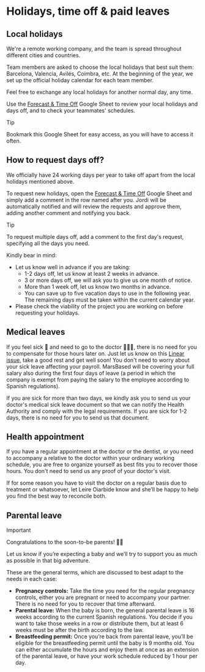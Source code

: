 # Holidays, time off & paid leaves

## Local holidays

We're a remote working company, and the team is spread throughout different cities and countries.

Team members are asked to choose the local holidays that best suit them: Barcelona, Valencia, Avilés, Coimbra, etc. At the beginning of the year, we set up the official holiday calendar for each team member.

Feel free to exchange any local holidays for another normal day, any time.

Use the [Forecast & Time Off](https://docs.google.com/spreadsheets/u/0/d/1F70bT40_mTTWUZZlGvcQmjlfNzoqQZSywA0fpHHUZaM/edit) Google Sheet to review your local holidays and days off, and to check your teammates' schedules.

> [!TIP]
> Bookmark this Google Sheet for easy access, as you will have to access it often.

## How to request days off?

We officially have 24 working days per year to take off apart from the local holidays mentioned above.

To request new holidays, open the [Forecast & Time Off](https://docs.google.com/spreadsheets/u/0/d/1F70bT40_mTTWUZZlGvcQmjlfNzoqQZSywA0fpHHUZaM/edit) Google Sheet and simply add a comment in the row named after you. Jordi will be automatically notified and will review the requests and approve them, adding another comment and notifying you back.

> [!TIP]
> To request multiple days off, add a comment to the first day's request, specifying all the days you need.

Kindly bear in mind:

* Let us know well in advance if you are taking:
  * 1-2 days off, let us know at least 2 weeks in advance.
  * 3 or more days off, we will ask you to give us one month of notice.
  * More than 1 week off, let us know two months in advance.
  * You can save up to five vacation days to use in the following year. The remaining days must be taken within the current calendar year.
* Please check the viability of the project you are working on before requesting your holidays.

## Medical leaves

If you feel sick 🤒 and need to go to the doctor 👩🏻‍⚕️, there is no need for you to compensate for those hours later on. Just let us know on this [Linear issue](https://linear.app/marsbased/issue/MBT-17), take a good rest and get well soon! You don't need to worry about your sick leave affecting your payroll. MarsBased will be covering your full salary also during the first four days of leave (a period in which the company is exempt from paying the salary to the employee according to Spanish regulations).

If you are sick for more than two days, we kindly ask you to send us your doctor's medical sick leave document so that we can notify the Health Authority and comply with the legal requirements. If you are sick for 1-2 days, there is no need for you to send us that document.

## Health appointment

If you have a regular appointment at the doctor or the dentist, or you need to accompany a relative to the doctor within your ordinary working schedule, you are free to organize yourself as best fits you to recover those hours. You don't need to send us any proof of your doctor's visit.

If for some reason you have to visit the doctor on a regular basis due to treatment or whatsoever, let Leire Oiarbide know and she’ll be happy to help you find the best way to reconcile both.

## Parental leave

> [!IMPORTANT]
> Congratulations to the soon-to-be parents! 👶🏻

Let us know if you’re expecting a baby and we’ll try to support you as much as possible in that big adventure.

These are the general terms, which are discussed to best adapt to the needs in each case:

* __Pregnancy controls:__ Take the time you need for the regular pregnancy controls, either you are pregnant or need to accompany your partner. There is no need for you to recover that time afterward.
* __Parental leave:__ When the baby is born, the general parental leave is 16 weeks according to the current Spanish regulations. You decide if you want to take those weeks in a row or distribute them, but at least 6 weeks must be after the birth according to the law.
* __Breastfeeding permit:__ Once you’re back from parental leave, you’ll be eligible for the breastfeeding permit until the baby is 9 months old. You can either accumulate the hours and enjoy them at once as an extension of the parental leave, or have your work schedule reduced by 1 hour per day.
